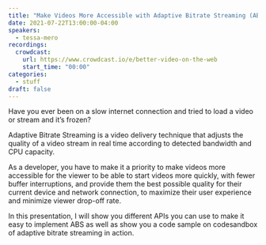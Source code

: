 ```yaml
---
title: "Make Videos More Accessible with Adaptive Bitrate Streaming (ABS)"
date: 2021-07-22T13:00:00-04:00
speakers:
  - tessa-mero
recordings:
  crowdcast:
    url: https://www.crowdcast.io/e/better-video-on-the-web
    start_time: "00:00"
categories:
  - stuff
draft: false
---
```


Have you ever been on a slow internet connection and tried to load a video or stream and it’s frozen?

Adaptive Bitrate Streaming is a video delivery technique that adjusts the quality of a video stream in real time according to detected bandwidth and CPU capacity.

As a developer, you have to make it a priority to make videos more accessible for the viewer to be able to start videos more quickly, with fewer buffer interruptions, and provide them the best possible quality for their current device and network connection, to maximize their user experience and minimize viewer drop-off rate.

In this presentation, I will show you different APIs you can use to make it easy to implement ABS as well as show you a code sample on codesandbox of adaptive bitrate streaming in action.
